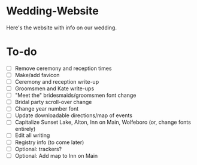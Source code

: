 Wedding-Website
===============
Here's the website with info on our wedding.

To-do
===============
- [ ] Remove ceremony and reception times
- [ ] Make/add favicon
- [ ] Ceremony and reception write-up
- [ ] Groomsmen and Kate write-ups
- [ ] "Meet the" bridesmaids/groomsmen font change
- [ ] Bridal party scroll-over change
- [ ] Change year number font
- [ ] Update downloadable directions/map of events
- [ ] Capitalize Sunset Lake, Alton, Inn on Main, Wolfeboro (or, change fonts entirely)
- [ ] Edit all writing
- [ ] Registry info (to come later)
- [ ] Optional: trackers?
- [ ] Optional: Add map to Inn on Main

